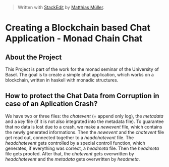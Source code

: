 ﻿


> Written with [StackEdit](https://stackedit.io/) by [Matthias Müller](mailto:matthias01.mueller@stud.unibas.ch).

# Creating a Blockchain based Chat Application - Monad Chain Chat

## About the Project
This Project is part of the work for the monad seminar of the University of Basel. The goal is to create a simple chat application, which works on a blockchain, written in haskell with monadic structures. 

## How to protect the Chat Data from Corruption in case of an Aplication Crash?
 
 We have two or three files: the _chatevent_ (= append only log), the _metadata_ and a _key_ file (if it is not also integrated into the metadata file).
 To guarantee that no data is lost due to a crash, we make a _newevent_ file, which contains the newly generated informations. Then the _newevent_ and the _chatevent_ file get read out, connected together to a _headchatevent_ file. The _headchatevent_ gets controlled by a special controll function, which generates, if everything was correct, a _headmeta_ file.
Then the _headmeta_ file gets proofed. After that, the _chatevent_ gets overwritten by _headchatevent_ and the _metadata_ gets overwritten by _headmeta_. 
